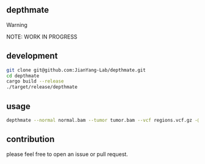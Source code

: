 ## depthmate


> [!WARNING]
>NOTE: WORK IN PROGRESS

## development

```bash
git clone git@github.com:JianYang-Lab/depthmate.git
cd depthmate
cargo build --release
./target/release/depthmate
```

## usage

```bash
depthmate --normal normal.bam --tumor tumor.bam --vcf regions.vcf.gz -@ 8 -o output.tsv
```

## contribution

please feel free to open an issue or pull request.
